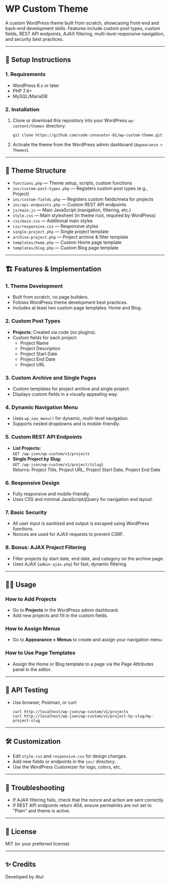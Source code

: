# WP Custom Theme

A custom WordPress theme built from scratch, showcasing front-end and back-end development skills. Features include custom post types, custom fields, REST API endpoints, AJAX filtering, multi-level responsive navigation, and security best practices.

---

## 🚀 Setup Instructions

### 1. Requirements
- WordPress 6.x or later
- PHP 7.4+
- MySQL/MariaDB

### 2. Installation
1. Clone or download this repository into your WordPress `wp-content/themes` directory:
    ```
    git clone https://github.com/code-innovator-81/wp-custom-theme.git
    ```
2. Activate the theme from the WordPress admin dashboard (`Appearance > Themes`).

---

## 📁 Theme Structure

- `functions.php` — Theme setup, scripts, custom functions
- `inc/custom-post-types.php` — Registers custom post types (e.g., Project)
- `inc/custom-fields.php` — Registers custom fields/meta for projects
- `inc/api-endpoints.php` — Custom REST API endpoints
- `js/main.js` — Main JavaScript (navigation, filtering, etc.)
- `style.css` — Main stylesheet (in theme root, required by WordPress)
- `css/main.css` — Additional main styles
- `css/responsive.css` — Responsive styles
- `single-project.php` — Single project template
- `archive-project.php` — Project archive & filter template
- `templates/home.php` — Custom Home page template
- `templates/blog.php` — Custom Blog page template

---

## 🏗️ Features & Implementation

### 1. Theme Development
- Built from scratch, no page builders.
- Follows WordPress theme development best practices.
- Includes at least two custom page templates: Home and Blog.

### 2. Custom Post Types
- **Projects**: Created via code (no plugins).
- Custom fields for each project:
  - Project Name
  - Project Description
  - Project Start Date
  - Project End Date
  - Project URL

### 3. Custom Archive and Single Pages
- Custom templates for project archive and single project.
- Displays custom fields in a visually appealing way.

### 4. Dynamic Navigation Menu
- Uses `wp_nav_menu()` for dynamic, multi-level navigation.
- Supports nested dropdowns and is mobile-friendly.

### 5. Custom REST API Endpoints
- **List Projects:**  
  `GET /wp-json/wp-custom/v1/projects`
- **Single Project by Slug:**  
  `GET /wp-json/wp-custom/v1/project/{slug}`  
  Returns: Project Title, Project URL, Project Start Date, Project End Date

### 6. Responsive Design
- Fully responsive and mobile-friendly.
- Uses CSS and minimal JavaScript/jQuery for navigation and layout.

### 7. Basic Security
- All user input is sanitized and output is escaped using WordPress functions.
- Nonces are used for AJAX requests to prevent CSRF.

### 8. Bonus: AJAX Project Filtering
- Filter projects by start date, end date, and category on the archive page.
- Uses AJAX (`admin-ajax.php`) for fast, dynamic filtering.

---

## 🧑‍💻 Usage

### How to Add Projects
- Go to **Projects** in the WordPress admin dashboard.
- Add new projects and fill in the custom fields.

### How to Assign Menus
- Go to **Appearance > Menus** to create and assign your navigation menu.

### How to Use Page Templates
- Assign the Home or Blog template to a page via the Page Attributes panel in the editor.

---

## 🔌 API Testing

- Use browser, Postman, or curl:
    ```
    curl http://localhost/wp-json/wp-custom/v1/projects
    curl http://localhost/wp-json/wp-custom/v1/project-by-slug/my-project-slug
    ```

---

## 🛠️ Customization

- Edit `style.css` and `responsive.css` for design changes.
- Add new fields or endpoints in the `inc/` directory.
- Use the WordPress Customizer for logo, colors, etc.

---

## 📝 Troubleshooting

- If AJAX filtering fails, check that the nonce and action are sent correctly.
- If REST API endpoints return 404, ensure permalinks are not set to "Plain" and theme is active.

---

## 📄 License

MIT (or your preferred license)

---

## ✨ Credits

Developed by Atul
